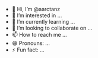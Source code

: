 - 👋 Hi, I’m @aarctanz
- 👀 I’m interested in ...
- 🌱 I’m currently learning ...
- 💞️ I’m looking to collaborate on ...
- 📫 How to reach me ...
- 😄 Pronouns: ...
- ⚡ Fun fact: ...

<!---
aarctanz/aarctanz is a ✨ special ✨ repository because its `README.md` (this file) appears on your GitHub profile.
You can click the Preview link to take a look at your changes.
--->
